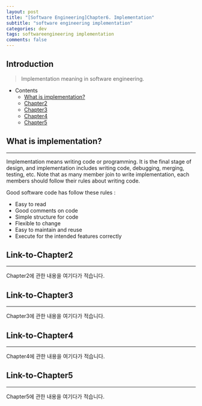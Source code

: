 ```yaml
---
layout: post
title: "[Software Engineering]Chapter6. Implementation"
subtitle: "software engineering implementation"
categories: dev
tags: softwareengineering implementation
comments: false
---
```


## Introduction
> Implementation meaning in software engineering.

- Contents
	- [What is implementation?](#what-is-implementation)
	- [Chapter2](#link-to-chapter2)
	- [Chapter3](#link-to-chapter3)
	- [Chapter4](#link-to-chapter4)
	- [Chapter5](#link-to-chapter5)
  
## What is implementation?
---
Implementation means writing code or programming. It is the final stage of design, and implementation includes writing code, debugging, merging, testing, etc. Note that as many member join to write implementation, each members should follow their rules about writing code.

Good software code has follow these rules :

- Easy to read
- Good comments on code
- Simple structure for code
- Flexible to change
- Easy to maintain and reuse
- Execute for the intended features correctly







## Link-to-Chapter2  
---
Chapter2에 관한 내용을 여기다가 적습니다.  

## Link-to-Chapter3  
---
Chapter3에 관한 내용을 여기다가 적습니다.  

## Link-to-Chapter4  
---
Chapter4에 관한 내용을 여기다가 적습니다.  

## Link-to-Chapter5  
---
Chapter5에 관한 내용을 여기다가 적습니다.  